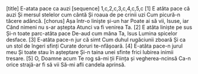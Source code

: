 [title] E-atata pace ca auzi
[sequence] 1,c,2,c,3,c,4,c,5,c
[1]
E atâta pace că auzi
Și mersul stelelor cum cântă
Și roaua de pe crinii uzi
Cum picură-n tăcere adâncă.
[chorus]
Așa într-o liniște și-un har
Poate ai să vii, Isuse, iar
Când nimeni nu s-ar aștepta
Atunci va fi venirea Ta.
[2]
E atâta liniște pe sus
Și-n toate parc-atâta pace
De-aud cum mâna Ta, Isus
Lumina spicelor desface.
[3]
E-atâta pace-n jur că simt
Cum duhul rugăciunii zboară
Și ca un stol de îngeri sfinți
Curate doruri te-nfășoară.
[4]
E-atâta pace-n jurul meu
Și toate stau în așteptare
Și-n taina unei sfinte frici
Iubirea inimii tresare.
[5]
O, Doamne acum Te rog să-mi ții
Ființa și vegherea-ncinsă
Ca-n orice strajă-ar fi să vii
Să-mi afli candela aprinsă.

